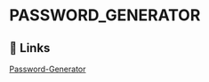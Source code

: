 
# PASSWORD_GENERATOR




## 🔗 Links
[Password-Generator](https://66cec2c10a0f550427e2ee93--fascinating-liger-bc3b92.netlify.app/)




